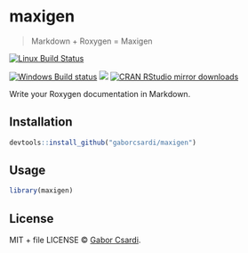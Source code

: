 
# maxigen

> Markdown + Roxygen = Maxigen

[![Linux Build Status](https://travis-ci.org/gaborcsardi/maxigen.svg?branch=master)](https://travis-ci.org/gaborcsardi/maxigen)

[![Windows Build status](https://ci.appveyor.com/api/projects/status/github/gaborcsardi/maxigen?svg=true)](https://ci.appveyor.com/project/gaborcsardi/maxigen)
[![](http://www.r-pkg.org/badges/version/maxigen)](http://www.r-pkg.org/pkg/maxigen)
[![CRAN RStudio mirror downloads](http://cranlogs.r-pkg.org/badges/maxigen)](http://www.r-pkg.org/pkg/maxigen)


Write your Roxygen documentation in Markdown.

## Installation

```r
devtools::install_github("gaborcsardi/maxigen")
```

## Usage

```r
library(maxigen)
```

## License

MIT + file LICENSE © [Gabor Csardi](https://github.com/gaborcsardi).
